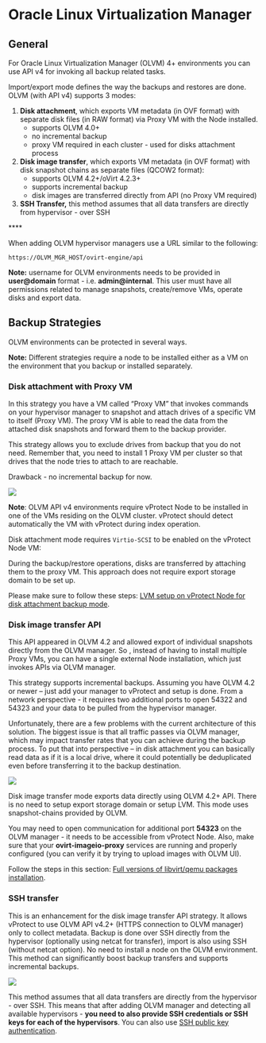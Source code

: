 # Oracle Linux Virtualization Manager

## General

For Oracle Linux Virtualization Manager \(OLVM\) 4+ environments you can use API v4 for invoking all backup related tasks.

Import/export mode defines the way the backups and restores are done. OLVM \(with API v4\) supports 3 modes:

1. **Disk attachment**, which exports VM metadata \(in OVF format\) with separate disk files \(in RAW format\) via Proxy VM with the Node installed.
   * supports OLVM 4.0+
   * no incremental backup
   * proxy VM required in each cluster - used for disks attachment process
2. **Disk image transfer**, which exports VM metadata \(in OVF format\) with disk snapshot chains as separate files \(QCOW2 format\):
   * supports OLVM 4.2+/oVirt 4.2.3+
   * supports incremental backup
   * disk images are transferred directly from API \(no Proxy VM required\)
3. **SSH Transfer,** this method assumes that all data transfers are directly from hypervisor - over SSH

\*\*\*\*

When adding OLVM hypervisor managers use a URL similar to the following:

```text
https://OLVM_MGR_HOST/ovirt-engine/api
```

**Note:** username for OLVM environments needs to be provided in **user@domain** format - i.e. **admin@internal**. This user must have all permissions related to manage snapshots, create/remove VMs, operate disks and export data.

## Backup Strategies

OLVM environments can be protected in several ways.

**Note:** Different strategies require a node to be installed either as a VM on the environment that you backup or installed separately.

### Disk attachment with Proxy VM

In this strategy you have a VM called “Proxy VM” that invokes commands on your hypervisor manager to snapshot and attach drives of a specific VM to itself \(Proxy VM\). The proxy VM is able to read the data from the attached disk snapshots and forward them to the backup provider.

This strategy allows you to exclude drives from backup that you do not need. Remember that, you need to install 1 Proxy VM per cluster so that drives that the node tries to attach to are reachable.

Drawback - no incremental backup for now.

![](../../../.gitbook/assets/deployment-vprotect-olvm-disk-attachemnt.png)

**Note**: OLVM API v4 environments require vProtect Node to be installed in one of the VMs residing on the OLVM cluster. vProtect should detect automatically the VM with vProtect during index operation.

Disk attachment mode requires `Virtio-SCSI` to be enabled on the vProtect Node VM:

During the backup/restore operations, disks are transferred by attaching them to the proxy VM. This approach does not require export storage domain to be set up.

Please make sure to follow these steps: [LVM setup on vProtect Node for disk attachment backup mode](../../common-tasks/lvm-setup-on-vprotect-node-for-disk-attachment-backup-mode.md).

### Disk image transfer API

This API appeared in OLVM 4.2 and allowed export of individual snapshots directly from the OLVM manager. So , instead of having to install multiple Proxy VMs, you can have a single external Node installation, which just invokes APIs via OLVM manager.

This strategy supports incremental backups. Assuming you have OLVM 4.2 or newer – just add your manager to vProtect and setup is done. From a network perspective - it requires two additional ports to open 54322 and 54323 and your data to be pulled from the hypervisor manager.

Unfortunately, there are a few problems with the current architecture of this solution. The biggest issue is that all traffic passes via OLVM manager, which may impact transfer rates that you can achieve during the backup process. To put that into perspective – in disk attachment you can basically read data as if it is a local drive, where it could potentially be deduplicated even before transferring it to the backup destination.

![](../../../.gitbook/assets/deployment-vprotect-olvm-disk-image-transfer.png)

Disk image transfer mode exports data directly using OLVM 4.2+ API. There is no need to setup export storage domain or setup LVM. This mode uses snapshot-chains provided by OLVM.

You may need to open communication for additional port **54323** on the OLVM manager - it needs to be accessible from vProtect Node. Also, make sure that your **ovirt-imageio-proxy** services are running and properly configured \(you can verify it by trying to upload images with OLVM UI\).

Follow the steps in this section: [Full versions of libvirt/qemu packages installation](../../common-tasks/full-versions-of-libvirt-qemu-packages-installation.md).

### SSH transfer

This is an enhancement for the disk image transfer API strategy. It allows vProtect to use OLVM API v4.2+ \(HTTPS connection to OLVM manager\) only to collect metadata. Backup is done over SSH directly from the hypervisor \(optionally using netcat for transfer\), import is also using SSH \(without netcat option\). No need to install a node on the OLVM environment. This method can significantly boost backup transfers and supports incremental backups.

![](../../../.gitbook/assets/deployment-vprotect-olvm-ssh-transfer.png)

This method assumes that all data transfers are directly from the hypervisor - over SSH. This means that after adding OLVM manager and detecting all available hypervisors - **you need to also provide SSH credentials or SSH keys for each of the hypervisors**. You can also use [SSH public key authentication](red-hat-virtualization.md).

